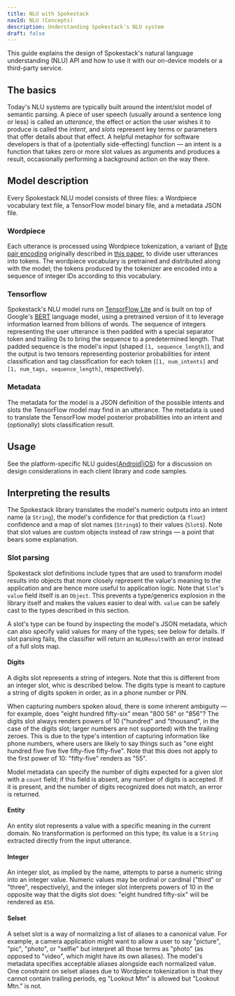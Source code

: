 ```yaml
---
title: NLU with Spokestack
navId: NLU (Concepts)
description: Understanding Spokestack's NLU system
draft: false
---
```


This guide explains the design of Spokestack's natural language understanding (NLU) API and how to use it with our on-device models or a third-party service.

## The basics

Today's NLU systems are typically built around the intent/slot model of semantic parsing. A piece of user speech (usually around a sentence long or less) is called an _utterance_, the effect or action the user wishes it to produce is called the _intent_, and _slots_ represent key terms or parameters that offer details about that effect. A helpful metaphor for software developers is that of a (potentially side-effecting) function — an intent is a function that takes zero or more slot values as arguments and produces a result, occasionally performing a background action on the way there.

## Model description

Every Spokestack NLU model consists of three files: a Wordpiece vocabulary text file, a TensorFlow model binary file, and a metadata JSON file.

### Wordpiece

Each utterance is processed using Wordpiece tokenization, a variant of [Byte pair encoding](https://en.wikipedia.org/wiki/Byte_pair_encoding) originally described in [this paper](https://static.googleusercontent.com/media/research.google.com/ja//pubs/archive/37842.pdf), to divide user utterances into tokens. The wordpiece vocabulary is pretrained and distributed along with the model; the tokens produced by the tokenizer are encoded into a sequence of integer IDs according to this vocabulary.

### Tensorflow

Spokestack's NLU model runs on [TensorFlow Lite](https://www.tensorflow.org/lite) and is built on top of Google's [BERT](<https://en.wikipedia.org/wiki/BERT_(language_model)>) language model, using a pretrained version of it to leverage information learned from billions of words. The sequence of integers representing the user utterance is then padded with a special separator token and trailing 0s to bring the sequence to a predetermined length. That padded sequence is the model's input (shaped `[1, sequence_length]`), and the output is two tensors representing posterior probabilities for intent classification and tag classification for each token (`[1, num_intents]` and `[1, num_tags, sequence_length]`, respectively).

### Metadata

The metadata for the model is a JSON definition of the possible intents and slots the TensorFlow model may find in an utterance. The metadata is used to translate the TensorFlow model posterior probabilities into an intent and (optionally) slots classification result.

## Usage

See the platform-specific NLU guides([Android](/docs/Android/nlu)|[iOS](/docs/iOS/nlu)) for a discussion on design considerations in each client library and code samples.

## Interpreting the results

The Spokestack library translates the model's numeric outputs into an intent name (a `String`), the model's confidence for that prediction (a `float`) confidence and a map of slot names (`String`s) to their values (`Slot`s). Note that slot values are custom objects instead of raw strings — a point that bears some explanation.

### Slot parsing

Spokestack slot definitions include types that are used to transform model results into objects that more closely represent the value's meaning to the application and are hence more useful to application logic. Note that `Slot`'s `value` field itself is an `Object`. This prevents a type/generics explosion in the library itself and makes the values easier to deal with. `value` can be safely cast to the types described in this section.

A slot's type can be found by inspecting the model's JSON metadata, which can also specify valid values for many of the types; see below for details. If slot parsing fails, the classifier will return an `NLUResult`with an error instead of a full slots map.

#### Digits

A digits slot represents a string of integers. Note that this is different from an integer slot, whic is described below. The digits type is meant to capture a string of digits spoken in order, as in a phone number or PIN.

When capturing numbers spoken aloud, there is some inherent ambiguity — for example, does "eight hundred fifty-six" mean "800 56" or "856"? The digits slot always renders powers of 10 ("hundred" and "thousand", in the case of the digits slot; larger numbers are not supported) with the trailing zeroes. This is due to the type's intention of capturing information like phone numbers, where users are likely to say things such as "one eight hundred five five five fifty-five fifty-five". Note that this does not apply to the first power of 10: "fifty-five" renders as "55".

Model metadata can specify the number of digits expected for a given slot with a `count` field; if this field is absent, any number of digits is accepted. If it is present, and the number of digits recognized does not match, an error is returned.

#### Entity

An entity slot represents a value with a specific meaning in the current domain. No transformation is performed on this type; its value is a `String` extracted directly from the input utterance.

#### Integer

An integer slot, as implied by the name, attempts to parse a numeric string into an integer value. Numeric values may be ordinal or cardinal ("third" or "three", respectively), and the integer slot interprets powers of 10 in the opposite way that the digits slot does: "eight hundred fifty-six" will be rendered as `856`.

#### Selset

A selset slot is a way of normalizing a list of aliases to a canonical value. For example, a camera application might want to allow a user to say "picture", "pic", "photo", or "selfie" but interpret all those terms as "photo" (as opposed to "video", which might have its own aliases). The model's metadata specifies acceptable aliases alongside each normalized value. One constraint on selset aliases due to Wordpiece tokenization is that they cannot contain trailing periods, eg "Lookout Mtn" is allowed but "Lookout Mtn." is not.

